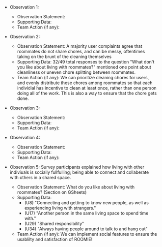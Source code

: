 - Observation 1:
    - Observation Statement:
    - Supporting Data:
    - Team Action (if any):

- Observation 2:
    - Observation Statement: A majority user complaints agree that roommates do not share chores, and can be messy, oftentimes taking on the brunt of the cleaning themselves
    - Supporting Data: 32/49 total responses to the question "What don't you like about living with roommates?" mentioned one point about cleanliness or uneven chore splitting between roommates. 
    - Team Action (if any): We can prioritize cleaning chores for users, and evenly distribute these chores among roommates so that each individial has incentive to clean at least once, rather than one person doing all of the work. This is also a way to ensure that the chore gets done. 

- Observation 3:
    - Observation Statement:
    - Supporting Data:
    - Team Action (if any):

- Observation 4:
    - Observation Statement:
    - Supporting Data:
    - Team Action (if any):

- Observation 5: Survey participants explained how living with other indiviuals is socially fullfulling; being able to connect and collaberate with others in a shared space. 
    - Observation Statement: What do you like about living with roommates? (Section on GSheets) 
    - Supporting Data: 
        - (U8) "Connecting and getting to know new people, as well as experiencing living with strangers."
        - (U17) "Another person in the same living space to spend time with."
        - (U29) "Shared responsibility"
        - (U34) "Always having people around to talk to and hang out"
    - Team Action (if any): We can implement social features to ensure the usablilty and satisfaction of ROOMIE!
